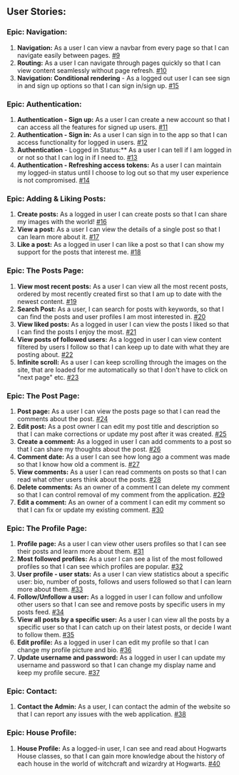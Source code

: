 ## User Stories:

### Epic: Navigation:
1. **Navigation:** As a user I can view a navbar from every page so that I can navigate easily between pages. [#9](https://github.com/llancruzz/hogwarts/issues/9)
1. **Routing:** As a user I can navigate through pages quickly so that I can view content seamlessly without page refresh. [#10](https://github.com/llancruzz/hogwarts/issues/10)
1. **Navigation: Conditional rendering** - As a logged out user I can see sign in and sign up options so that I can sign in/sign up. [#15](https://github.com/llancruzz/hogwarts/issues/15)

### Epic: Authentication:
1. **Authentication - Sign up:** As a user I can create a new account so that I can access all the features for signed up users. [#11](https://github.com/llancruzz/hogwarts/issues/11)
1.  **Authentication - Sign in:** As a user I can sign in to the app so that I can access functionality for logged in users. [#12](https://github.com/llancruzz/hogwarts/issues/12)
1. **Authentication** - Logged in Status:** As a user I can tell if I am logged in or not so that I can log in if I need to. [#13](https://github.com/llancruzz/hogwarts/issues/13)
1. **Authentication - Refreshing access tokens:** As a user I can maintain my logged-in status until I choose to log out so that my user experience is not compromised. [#14](https://github.com/llancruzz/hogwarts/issues/14)

### Epic: Adding & Liking Posts:
1. **Create posts:** As a logged in user I can create posts so that I can share my images with the world! [#16](https://github.com/llancruzz/hogwarts/issues/16)
1. **View a post:** As a user I can view the details of a single post so that I can learn more about it. [#17](https://github.com/llancruzz/hogwarts/issues/17)
1. **Like a post:** As a logged in user I can like a post so that I can show my support for the posts that interest me. [#18](https://github.com/llancruzz/hogwarts/issues/18)

### Epic: The Posts Page:
1. **View most recent posts:** As a user I can view all the most recent posts, ordered by most recently created first so that I am up to date with the newest content. [#19](https://github.com/llancruzz/hogwarts/issues/19)
1. **Search Post:** As a user, I can search for posts with keywords, so that I can find the posts and user profiles I am most interested in. [#20](https://github.com/llancruzz/hogwarts/issues/20)
1. **View liked posts:** As a logged in user I can view the posts I liked so that I can find the posts I enjoy the most. [#21](https://github.com/llancruzz/hogwarts/issues/21)
1. **View posts of followed users:** As a logged in user I can view content filtered by users I follow so that I can keep up to date with what they are posting about. [#22](https://github.com/llancruzz/hogwarts/issues/22)
1. **Infinite scroll:** As a user I can keep scrolling through the images on the site, that are loaded for me automatically so that I don't have to click on "next page" etc. [#23](https://github.com/llancruzz/hogwarts/issues/23)

### Epic: The Post Page:
1. **Post page:** As a user I can view the posts page so that I can read the comments about the post. [#24](https://github.com/llancruzz/hogwarts/issues/24)
1. **Edit post:** As a post owner I can edit my post title and description so that I can make corrections or update my post after it was created. [#25](https://github.com/llancruzz/hogwarts/issues/25)
1. **Create a comment:** As a logged in user I can add comments to a post so that I can share my thoughts about the post. [#26](https://github.com/llancruzz/hogwarts/issues/26)
1. **Comment date:** As a user I can see how long ago a comment was made so that I know how old a comment is. [#27](https://github.com/llancruzz/hogwarts/issues/27)
1. **View comments:** As a user I can read comments on posts so that I can read what other users think about the posts. [#28](https://github.com/llancruzz/hogwarts/issues/28)
1. **Delete comments:** As an owner of a comment I can delete my comment so that I can control removal of my comment from the application. [#29](https://github.com/llancruzz/hogwarts/issues/29)
1. **Edit a comment:** As an owner of a comment I can edit my comment so that I can fix or update my existing comment. [#30](https://github.com/llancruzz/hogwarts/issues/30)

### Epic: The Profile Page:
1. **Profile page:** As a user I can view other users profiles so that I can see their posts and learn more about them. [#31](https://github.com/llancruzz/hogwarts/issues/31)
1. **Most followed profiles:** As a user I can see a list of the most followed profiles so that I can see which profiles are popular. [#32](https://github.com/llancruzz/hogwarts/issues/32)
1. **User profile - user stats:** As a user I can view statistics about a specific user: bio, number of posts, follows and users followed so that I can learn more about them. [#33](https://github.com/llancruzz/hogwarts/issues/33)
1. **Follow/Unfollow a user:** As a logged in user I can follow and unfollow other users so that I can see and remove posts by specific users in my posts feed. [#34](https://github.com/llancruzz/hogwarts/issues/34)
1. **View all posts by a specific user:** As a user I can view all the posts by a specific user so that I can catch up on their latest posts, or decide I want to follow them. [#35](https://github.com/llancruzz/hogwarts/issues/35)
1. **Edit profile:** As a logged in user I can edit my profile so that I can change my profile picture and bio. [#36](https://github.com/llancruzz/hogwarts/issues/35)
1. **Update username and password:** As a logged in user I can update my username and password so that I can change my display name and keep my profile secure. [#37](https://github.com/llancruzz/hogwarts/issues/37)

### Epic: Contact:
1. **Contact the Admin:** As a user, I can contact the admin of the website so that I can report any issues with the web application. [#38](https://github.com/llancruzz/hogwarts/issues/38)

### Epic: House Profile:
1. **House Profile:** As a logged-in user, I can see and read about Hogwarts House classes, so that I can gain more knowledge about the history of each house in the world of witchcraft and wizardry at Hogwarts. [#40](https://github.com/llancruzz/hogwarts/issues/40)

